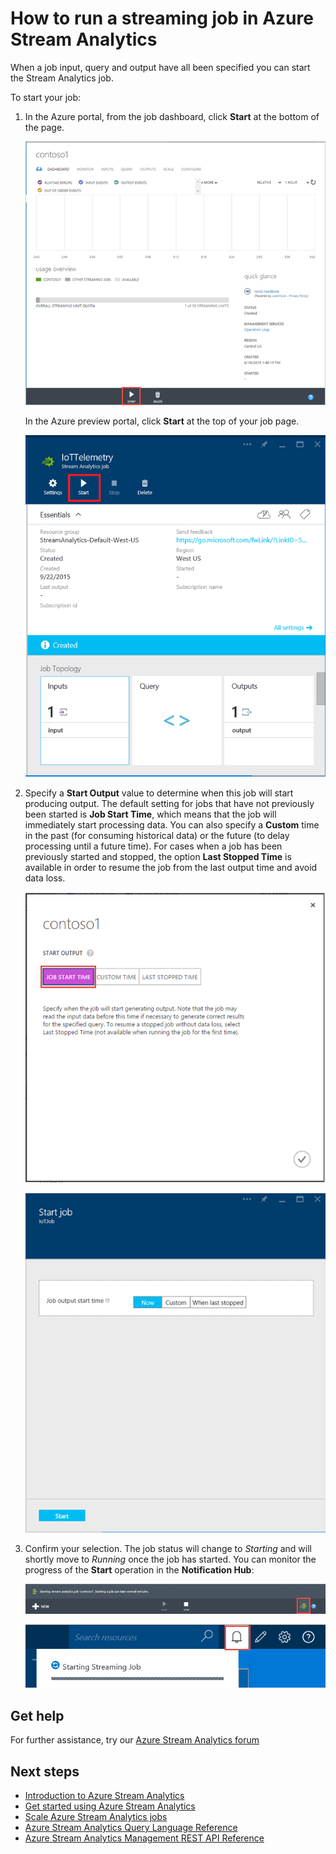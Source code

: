 <properties 
    pageTitle="How to start streaming jobs in Stream Analytics | Microsoft Azure" 
    description="How run a streaming job in Azure Stream Analytics | learning path segment."
    keywords="streaming jobs"
    documentationCenter=""
    services="stream-analytics"
    authors="jeffstokes72" 
    manager="paulettm" 
    editor="cgronlun"/>

<tags 
    ms.service="stream-analytics" 
    ms.devlang="na" 
    ms.topic="article" 
    ms.tgt_pltfrm="na" 
    ms.workload="data-services" 
    ms.date="12/04/2015" 
    ms.author="jeffstok"/>

# How to run a streaming job in Azure Stream Analytics
When a job input, query and output have all been specified you can start the Stream Analytics job.

To start your job:

1. In the Azure portal, from the job dashboard, click **Start** at the bottom of the page.

   ![Start job Button](./media/stream-analytics-run-a-job/1-stream-analytics-run-a-job.png)  

   In the Azure preview portal, click **Start** at the top of your job page.

   ![Azure preview portal Start job Button](./media/stream-analytics-run-a-job/4-stream-analytics-run-a-job.png)  

2. Specify a **Start Output** value to determine when this job will start producing output. The default setting for jobs that have not previously been started is **Job Start Time**, which means that the job will immediately start processing data. You can also specify a **Custom** time in the past (for consuming historical data) or the future (to delay processing until a future time). For cases when a job has been previously started and stopped, the option **Last Stopped Time** is available in order to resume the job from the last output time and avoid data loss.  

   ![Start streaming job Time](./media/stream-analytics-run-a-job/2-stream-analytics-run-a-job.png)  

   ![Azure preview portal Start streaming job Time](./media/stream-analytics-run-a-job/5-stream-analytics-run-a-job.png)  

3. Confirm your selection. The job status will change to *Starting* and will shortly move to *Running* once the job has started. You can monitor the progress of the **Start** operation in the **Notification Hub**:

   ![streaming job progress](./media/stream-analytics-run-a-job/3-stream-analytics-run-a-job.png)  

   ![Azure preview portal stremaing job progress](./media/stream-analytics-run-a-job/6-stream-analytics-run-a-job.png)  


## Get help
For further assistance, try our [Azure Stream Analytics forum](https://social.msdn.microsoft.com/Forums/en-US/home?forum=AzureStreamAnalytics)

## Next steps
* [Introduction to Azure Stream Analytics](stream-analytics-introduction.md)
* [Get started using Azure Stream Analytics](stream-analytics-get-started.md)
* [Scale Azure Stream Analytics jobs](stream-analytics-scale-jobs.md)
* [Azure Stream Analytics Query Language Reference](https://msdn.microsoft.com/library/azure/dn834998.aspx)
* [Azure Stream Analytics Management REST API Reference](https://msdn.microsoft.com/library/azure/dn835031.aspx)


